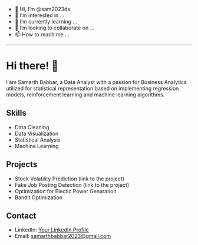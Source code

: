 - 👋 Hi, I’m @sam2023ds
- 👀 I’m interested in ...
- 🌱 I’m currently learning ...
- 💞️ I’m looking to collaborate on ...
- 📫 How to reach me ...

<!---
sam2023ds/sam2023ds is a ✨ special ✨ repository because its `README.md` (this file) appears on your GitHub profile.
You can click the Preview link to take a look at your changes.
--->
************************************************************************************************************************************************************************************

# Hi there! 👋

I am Samarth Babbar, a Data Analyst with a passion for Business Analytics utilized for statistical representation based on implementing regression models, reinforcement learning and
machine learning algorithms.

## Skills
- Data Cleaning
- Data Visualization
- Statistical Analysis
- Machine Learning

## Projects
- Stock Volatility Prediction (link to the project)
- Fake Job Posting Detection (link to the project)
- Optimization for Electic Power Genaration
- Bandit Optimization

## Contact
- LinkedIn: [Your LinkedIn Profile](link)
- Email: samarthbabbar2023@gmail.com

